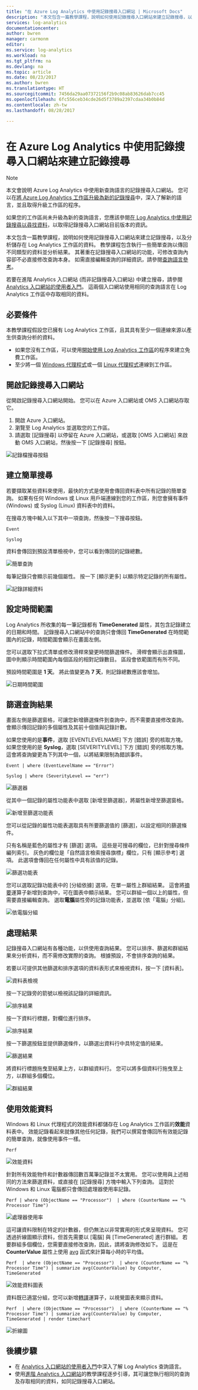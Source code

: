 ```yaml
---
title: "在 Azure Log Analytics 中使用記錄搜尋入口網站 | Microsoft Docs"
description: "本文包含一篇教學課程，說明如何使用記錄搜尋入口網站來建立記錄搜尋，以及分析儲存在 Log Analytics 工作區的資料。  教學課程包含執行一些簡單查詢以傳回不同類型的資料並分析結果。"
services: log-analytics
documentationcenter: 
author: bwren
manager: carmonm
editor: 
ms.service: log-analytics
ms.workload: na
ms.tgt_pltfrm: na
ms.devlang: na
ms.topic: article
ms.date: 08/23/2017
ms.author: bwren
ms.translationtype: HT
ms.sourcegitcommit: 7456da29aa07372156f2b9c08ab83626dab7cc45
ms.openlocfilehash: 6fc556ceb34cde26d5f3789a2397cdaa34b0b84d
ms.contentlocale: zh-tw
ms.lasthandoff: 08/28/2017

---
```

# <a name="create-log-searches-in-azure-log-analytics-using-the-log-search-portal"></a>在 Azure Log Analytics 中使用記錄搜尋入口網站來建立記錄搜尋

> [!NOTE]
> 本文會說明 Azure Log Analytics 中使用新查詢語言的記錄搜尋入口網站。  您可以在[將 Azure Log Analytics 工作區升級為新的記錄搜尋](log-analytics-log-search-upgrade.md)中，深入了解新的語言，並且取得升級工作區的程序。  
>
> 如果您的工作區尚未升級為新的查詢語言，您應該參閱[在 Log Analytics 中使用記錄搜尋以尋找資料](log-analytics-log-searches.md)，以取得記錄搜尋入口網站目前版本的資訊。

本文包含一篇教學課程，說明如何使用記錄搜尋入口網站來建立記錄搜尋，以及分析儲存在 Log Analytics 工作區的資料。  教學課程包含執行一些簡單查詢以傳回不同類型的資料並分析結果。  其著重在記錄搜尋入口網站的功能，可修改查詢內容卻不必直接修改查詢本身。  如需直接編輯查詢的詳細資訊，請參閱[查詢語言參考](https://go.microsoft.com/fwlink/?linkid=856079)。

若要在進階 Analytics 入口網站 (而非記錄搜尋入口網站) 中建立搜尋，請參閱 [Analytics 入口網站的使用者入門](https://go.microsoft.com/fwlink/?linkid=856587)。  這兩個入口網站使用相同的查詢語言在 Log Analytics 工作區中存取相同的資料。

## <a name="prerequisites"></a>必要條件
本教學課程假設您已擁有 Log Analytics 工作區，且其具有至少一個連線來源以產生供查詢分析的資料。  

- 如果您沒有工作區，可以使用[開始使用 Log Analytics 工作區](log-analytics-get-started.md)的程序來建立免費工作區。
- 至少將一個 [Windows 代理程式](log-analytics-windows-agents.md)或一個 [Linux 代理程式](log-analytics-linux-agents.md)連線到工作區。  

## <a name="open-the-log-search-portal"></a>開啟記錄搜尋入口網站
從開啟記錄搜尋入口網站開始。  您可以在 Azure 入口網站或 OMS 入口網站存取它。

1. 開啟 Azure 入口網站。
2. 瀏覽至 Log Analytics 並選取您的工作區。
3. 請選取 [記錄搜尋] 以停留在 Azure 入口網站，或選取 [OMS 入口網站] 來啟動 OMS 入口網站，然後按一下 [記錄搜尋] 按鈕。

![記錄檔搜尋按鈕](media/log-analytics-log-search-log-search-portal/log-search-button.png)

## <a name="create-a-simple-search"></a>建立簡單搜尋
若要擷取某些資料來使用，最快的方式是使用會傳回資料表中所有記錄的簡單查詢。  如果有任何 Windows 或 Linux 用戶端連線到您的工作區，則您會擁有事件 (Windows) 或 Syslog (Linux) 資料表中的資料。

在搜尋方塊中輸入以下其中一項查詢，然後按一下搜尋按鈕。  

```
Event
```
```
Syslog
```

資料會傳回到預設清單檢視中，您可以看到傳回的記錄總數。

![簡單查詢](media/log-analytics-log-search-log-search-portal/log-search-portal-01.png)

每筆記錄只會顯示前幾個屬性。  按一下 [顯示更多] 以顯示特定記錄的所有屬性。

![記錄詳細資料](media/log-analytics-log-search-log-search-portal/log-search-portal-02.png)

## <a name="set-the-time-scope"></a>設定時間範圍
Log Analytics 所收集的每一筆記錄都有 **TimeGenerated** 屬性，其包含記錄建立的日期和時間。  記錄搜尋入口網站中的查詢只會傳回 **TimeGenerated** 在時間範圍內的記錄，時間範圍會顯示在畫面左側。  

您可以選取下拉式清單或修改滑桿來變更時間篩選條件。  滑桿會顯示出直條圖，圖中則顯示時間範圍內每個區段的相對記錄數目。  區段會依範圍而有所不同。

預設時間範圍是 **1 天**。  將此值變更為 **7 天**，則記錄總數應該會增加。

![日期時間範圍](media/log-analytics-log-search-log-search-portal/log-search-portal-03.png)

## <a name="filter-results-of-the-query"></a>篩選查詢結果
畫面左側是篩選窗格，可讓您新增篩選條件到查詢中，而不需要直接修改查詢。  會顯示傳回記錄的多個屬性及其前十個值與記錄計數。

如果您使用的是**事件**，選取 [EVENTLEVELNAME] 下方 [錯誤] 旁的核取方塊。   如果您使用的是 **Syslog**，選取 [SEVERITYLEVEL] 下方 [錯誤] 旁的核取方塊。  這會將查詢變更為下列其中一個，以將結果限制為錯誤事件。

```
Event | where (EventLevelName == "Error")
```
```
Syslog | where (SeverityLevel == "err")
```

![篩選器](media/log-analytics-log-search-log-search-portal/log-search-portal-04.png)

從其中一個記錄的屬性功能表中選取 [新增至篩選器]，將屬性新增至篩選窗格。

![新增至篩選功能表](media/log-analytics-log-search-log-search-portal/log-search-portal-02a.png)

您可以從記錄的屬性功能表選取具有所要篩選值的 [篩選]，以設定相同的篩選條件。  

只有名稱是藍色的屬性才有 [篩選] 選項。  這些是可搜尋的欄位，已針對搜尋條件編列索引。  灰色的欄位是「自然語言檢索搜尋旗標」欄位，只有 [顯示參考] 選項。  此選項會傳回在任何屬性中具有該值的記錄。

![篩選功能表](media/log-analytics-log-search-log-search-portal/log-search-portal-01a.png)

您可以選取記錄功能表中的 [分組依據] 選項，在單一屬性上群組結果。  這會將[摘要](https://docs.loganalytics.io/docs/Language-Reference/Tabular-operators/summarize-operator)運算子新增到查詢中，可在圖表中顯示結果。  您可以群組一個以上的屬性，但需要直接編輯查詢。  選取**電腦**屬性旁的記錄功能表，並選取 [依「電腦」分組]。  

![依電腦分組](media/log-analytics-log-search-log-search-portal/log-search-portal-10.png)

## <a name="work-with-results"></a>處理結果
記錄搜尋入口網站有各種功能，以供使用查詢結果。  您可以排序、篩選和群組結果來分析資料，而不需修改實際的查詢。  根據預設，不會排序查詢的結果。

若要以可提供其他篩選和排序選項的資料表形式來檢視資料，按一下 [資料表]。  

![資料表檢視](media/log-analytics-log-search-log-search-portal/log-search-portal-05.png)

按一下記錄旁的箭號以檢視該記錄的詳細資訊。

![排序結果](media/log-analytics-log-search-log-search-portal/log-search-portal-06.png)

按一下資料行標題，對欄位進行排序。

![排序結果](media/log-analytics-log-search-log-search-portal/log-search-portal-07.png)

按一下篩選按鈕並提供篩選條件，以篩選出資料行中具特定值的結果。

![篩選結果](media/log-analytics-log-search-log-search-portal/log-search-portal-08.png)

將資料行標題拖曳至結果上方，以群組資料行。  您可以將多個資料行拖曳至上方，以群組多個欄位。

![群組結果](media/log-analytics-log-search-log-search-portal/log-search-portal-09.png)



## <a name="work-with-performance-data"></a>使用效能資料
Windows 和 Linux 代理程式的效能資料都儲存在 Log Analytics 工作區的**效能**資料表中。  效能記錄看起來就像其他任何記錄，我們可以撰寫會傳回所有效能記錄的簡單查詢，就像使用事件一樣。

```
Perf
```

![效能資料](media/log-analytics-log-search-log-search-portal/log-search-portal-11.png)

針對所有效能物件和計數器傳回數百萬筆記錄並不太實用。  您可以使用與上述相同的方法來篩選資料，或直接在 [記錄搜尋] 方塊中輸入下列查詢。  這對於 Windows 和 Linux 電腦都只會傳回處理器使用率記錄。

```
Perf | where (ObjectName == "Processor")  | where (CounterName == "% Processor Time")
```

![處理器使用率](media/log-analytics-log-search-log-search-portal/log-search-portal-12.png)

這可讓資料限制在特定的計數器，但仍無法以非常實用的形式來呈現資料。  您可透過折線圖顯示資料，但首先需要以 [電腦] 與 [TimeGenerated] 進行群組。  若要群組多個欄位，您需要直接修改查詢，因此，請將查詢修改如下。  這是在 **CounterValue** 屬性上使用 [avg](https://docs.loganalytics.io/docs/Language-Reference/Aggregation-functions/avg()) 函式來計算每小時的平均值。

```
Perf  | where (ObjectName == "Processor")  | where (CounterName == "% Processor Time") | summarize avg(CounterValue) by Computer, TimeGenerated
```

![效能資料圖表](media/log-analytics-log-search-log-search-portal/log-search-portal-13.png)

資料既已適當分組，您可以新增[轉譯](https://docs.loganalytics.io/docs/Language-Reference/Tabular-operators/render-operator)運算子，以視覺圖表來顯示資料。  

```
Perf  | where (ObjectName == "Processor")  | where (CounterName == "% Processor Time") | summarize avg(CounterValue) by Computer, TimeGenerated | render timechart
```

![折線圖](media/log-analytics-log-search-log-search-portal/log-search-portal-14.png)

## <a name="next-steps"></a>後續步驟

- 在 [Analytics 入口網站的使用者入門](https://go.microsoft.com/fwlink/?linkid=856079)中深入了解 Log Analytics 查詢語言。
- 使用[進階 Analytics 入口網站](https://go.microsoft.com/fwlink/?linkid=856587)的教學課程逐步引導，其可讓您執行相同的查詢及存取相同的資料，如同記錄搜尋入口網站。

